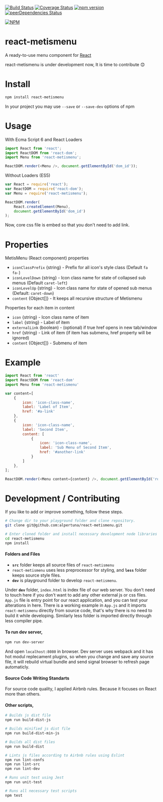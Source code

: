 [![Build Status](https://travis-ci.org/alpertuna/react-metismenu.svg?branch=master)](https://travis-ci.org/alpertuna/react-metismenu)
[![Coverage Status](https://coveralls.io/repos/github/alpertuna/react-metismenu/badge.svg)](https://coveralls.io/github/alpertuna/react-metismenu)
[![npm version](https://badge.fury.io/js/react-metismenu.svg)](https://badge.fury.io/js/react-metismenu)
[![peerDependencies Status](https://david-dm.org/alpertuna/react-metismenu/peer-status.svg)](https://david-dm.org/alpertuna/react-metismenu?type=peer)

[![NPM](https://nodei.co/npm/react-metismenu.png?compact=true)](https://nodei.co/npm/react-metismenu/)

# react-metismenu
A ready-to-use menu component for [React](https://facebook.github.io/react/)

react-metismenu is under development now, It is time to contribute :blush:


Install
=======

```sh
npm install react-metismenu
```
In your project you may use `--save` or `--save-dev` options of npm

Usage
=====

With Ecma Script 6 and React Loaders
```javascript
import React from 'react';
import ReactDOM from 'react-dom';
import Menu from 'react-metismenu';

ReactDOM.render(<Menu />, document.getElementById('dom_id'));
```

Without Loaders (ES5)
```javascript
var React = require('react');
var ReactDOM = require('react-dom');
var Menu = require('react-metismenu');

ReactDOM.render(
    React.createElement(Menu),
    document.getElementById('dom_id')
);
```

Now, core css file is embed so that you don't need to add link.

Properties
==========
MetisMenu (React component) properties

* `iconClassPrefix` {string} - Prefix for all icon's style class (Default `fa fa-`)
* `iconLevelDown` {string} - Icon class name for state of collapsed sub menus (Default `caret-left`)
* `iconLevelUp` {string} - Icon class name for state of opened sub menus (Default: `caret-down`)
* `content` {Object[]} - It keeps all recursive structure of Metismenu

Properties for each item in content
* `icon` {string} - Icon class name of item
* `label` {string} - Label of item
* `externalLink` (boolean) - (optional) if true href opens in new tab/window
* `href` {string} - Link of item (if item has submenu, href property will be ignored)
* `content` {Object[]} - Submenu of item

Example
=======

```javascript
import React from 'react'
import ReactDOM from 'react-dom'
import Menu from 'react-metismenu'

var content=[
    {
        icon: 'icon-class-name',
        label: 'Label of Item',
        href: '#a-link'
    },
    {
        icon: 'icon-class-name',
        label: 'Second Item',
        content: [
            {
                icon: 'icon-class-name',
                label: 'Sub Menu of Second Item',
                href: '#another-link'
            }
        ]
    },
];

ReactDOM.render(<Menu content={content} />, document.getElementById('root'));
```

Development / Contributing
==========================
If you like to add or improve something, follow these steps.

```sh
# Change dir to your playground folder and clone repository.
git clone git@github.com:alpertuna/react-metismenu.git

# Enter cloned folder and install necessary development node libraries
cd react-metismenu
npm install
```

#### Folders and Files
 - **`src`** folder keeps all source files of `react-metismenu`
 - `react-metismenu` uses less preprocessor for styling, and **`less`** folder keeps source style files.
 - **`dev`** is playground folder to develop `react-metismenu`.

Under **`dev`** folder, `index.html` is index file of our web server. You don't need to touch here if you don't want to add any other external js or css files.
`App.js` file is entry point for our react application, and you can test your alterations in here. There is a working example in `App.js` and it imports `react-metismenu` directly from source code, that's why there is no need to build it while developing. Similarly less folder is imported directly through less compiler pipe.

#### To run dev server,
```sh
npm run dev-server
```
And open `localhost:8080` in browser.
Dev server uses webpack and it has hot modul replecament plugins, so when you change and save any source file, it will rebuild virtual bundle and send signal browser to refresh page automaticly.

#### Source Code Writing Standarts
For source code quality, I applied Airbnb rules. Because it focuses on React more than others.


#### Other scripts,
```sh
# Builds js dist file
npm run build-dist-js

# Builds minified js dist file
npm run build-dist-min-js

# Builds all dist files
npm run build-dist

# Lints js files according to Airbnb rules using Eslint
npm run lint-confs
npm run lint-src
npm run lint-dev

# Runs unit test using Jest
npm run unit-test

# Runs all necessary test scripts
npm test
```
